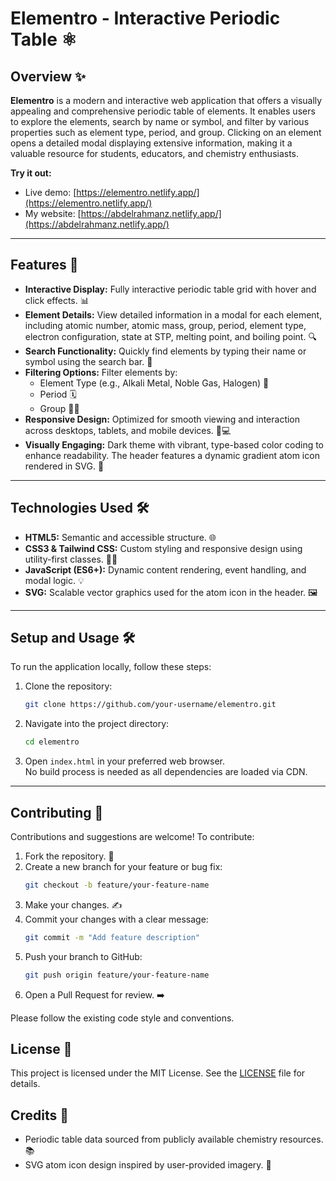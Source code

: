 # Elementro - Interactive Periodic Table ⚛️

## Overview ✨
**Elementro** is a modern and interactive web application that offers a visually appealing and comprehensive periodic table of elements. It enables users to explore the elements, search by name or symbol, and filter by various properties such as element type, period, and group. Clicking on an element opens a detailed modal displaying extensive information, making it a valuable resource for students, educators, and chemistry enthusiasts.

**Try it out:**


- Live demo: [https://elementro.netlify.app/](https://elementro.netlify.app/)
- My website: [https://abdelrahmanz.netlify.app/](https://abdelrahmanz.netlify.app/)  
---

## Features 🚀
- **Interactive Display:** Fully interactive periodic table grid with hover and click effects. 📊  
- **Element Details:** View detailed information in a modal for each element, including atomic number, atomic mass, group, period, element type, electron configuration, state at STP, melting point, and boiling point. 🔍  
- **Search Functionality:** Quickly find elements by typing their name or symbol using the search bar. 🔎  
- **Filtering Options:** Filter elements by:  
  - Element Type (e.g., Alkali Metal, Noble Gas, Halogen) 🧪  
  - Period 🗓️  
  - Group 👨‍🔬  
- **Responsive Design:** Optimized for smooth viewing and interaction across desktops, tablets, and mobile devices. 📱💻  
- **Visually Engaging:** Dark theme with vibrant, type-based color coding to enhance readability. The header features a dynamic gradient atom icon rendered in SVG. 🎨

---

## Technologies Used 🛠️
- **HTML5:** Semantic and accessible structure. 🌐  
- **CSS3 & Tailwind CSS:** Custom styling and responsive design using utility-first classes. 💅💨  
- **JavaScript (ES6+):** Dynamic content rendering, event handling, and modal logic. 💡  
- **SVG:** Scalable vector graphics used for the atom icon in the header. 🖼️  

---

## Setup and Usage 🛠️
To run the application locally, follow these steps:

1. Clone the repository:
    ```bash
    git clone https://github.com/your-username/elementro.git
    ```

2. Navigate into the project directory:
    ```bash
    cd elementro
    ```

3. Open `index.html` in your preferred web browser.  
   No build process is needed as all dependencies are loaded via CDN.

---

## Contributing 🤝
Contributions and suggestions are welcome! To contribute:

1. Fork the repository. 🍴  
2. Create a new branch for your feature or bug fix:  
   ```bash
   git checkout -b feature/your-feature-name
    ```
3. Make your changes. ✍️
4. Commit your changes with a clear message:
   ```bash
   git commit -m "Add feature description"
    ```
5. Push your branch to GitHub:
    ```bash
   git push origin feature/your-feature-name

    ```
6. Open a Pull Request for review. ➡️

Please follow the existing code style and conventions.

## License 📜
This project is licensed under the MIT License. See the [LICENSE](LICENSE) file for details.

## Credits 🙏
- Periodic table data sourced from publicly available chemistry resources. 📚  
- SVG atom icon design inspired by user-provided imagery. 🎨

